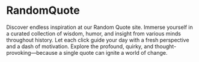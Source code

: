 # RandomQuote
Discover endless inspiration at our Random Quote site. Immerse yourself in a curated collection of wisdom, humor, and insight from various minds throughout history. Let each click guide your day with a fresh perspective and a dash of motivation. Explore the profound, quirky, and thought-provoking—because a single quote can ignite a world of change.
